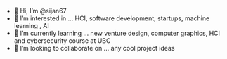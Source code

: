 - 👋 Hi, I’m @sijan67
- 👀 I’m interested in ... HCI, software development, startups, machine learning , AI
- 🌱 I’m currently learning ... new venture design, computer graphics, HCI and cybersecurity course at UBC
- 💞️ I’m looking to collaborate on ... any cool project ideas

<!---
sijan67/sijan67 is a ✨ special ✨ repository because its `README.md` (this file) appears on your GitHub profile.
You can click the Preview link to take a look at your changes.
--->
